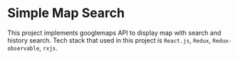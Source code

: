 # Simple Map Search

This project implements googlemaps API to display map with search and history search. Tech stack that used in this project is `React.js`, `Redux`, `Redux-observable`, `rxjs`.
